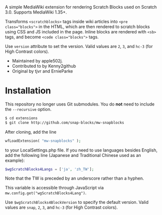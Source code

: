 A simple MediaWiki extension for rendering Scratch Blocks used on Scratch 3.0. Supports MediaWiki 1.35+.

Transforms `<scratchblocks>` tags inside wiki articles into `<pre class="blocks">` in the HTML, which are then rendered to scratch blocks using CSS and JS included in the page. Inline blocks are rendered with `<sb>` tags, and become `<code class="blocks">` tags.

Use `version` attribute to set the version. Valid values are `2`, `3`, and `hc-3` (for High Contrast colors).

- Maintained by apple502j.
- Contributed to by Kenny2github
- Original by tjvr and ErnieParke

# Installation

This repository no longer uses Git submodules. You do **not** need to include the `--recursive` option.
```bash
$ cd extensions
$ git clone http://github.com/snap-blocks/mw-snapblocks
```
After cloning, add the line
```php
wfLoadExtension( "mw-snapblocks" );
```
to your LocalSettings.php file. If you need to use languages besides English, add the following line (Japanese and Traditional Chinese used as an example):
```php
$wgScratchBlocks4Langs = ['ja', 'zh_TW'];
```
Note that the TW is preceded by an underscore rather than a hyphen.

This variable is accessible through JavaScript via `mw.config.get("wgScratchBlocks4Lang")`.

Use `$wgScratchBlocks4BlockVersion` to specify the default version. Valid values are `snap`, `2`, `3`, and `hc-3` (for High Contrast colors).
